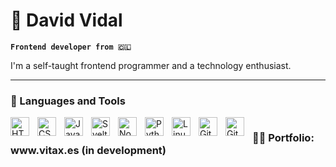 # 🌠 David Vidal

**`Frontend developer from 🇨🇱`**

I'm a self-taught frontend programmer and a technology enthusiast.

---

### 🧰 Languages and Tools

<img align="left" alt="HTML" width="30px" style="padding-right:10px;" src="https://cdn.jsdelivr.net/gh/devicons/devicon/icons/html5/html5-plain.svg" />
<img align="left" alt="CSS" width="30px" style="padding-right:10px;" src="https://cdn.jsdelivr.net/gh/devicons/devicon/icons/css3/css3-plain.svg" />
<img align="left" alt="JavaScript" width="30px" style="padding-right:10px;" src="https://cdn.jsdelivr.net/gh/devicons/devicon/icons/javascript/javascript-plain.svg" />
<img align="left" alt="Svelte" width="30px" style="padding-right:10px;" src="https://external-content.duckduckgo.com/iu/?u=https%3A%2F%2Fraw.githubusercontent.com%2Fsveltejs%2Fsvelte%2F29052aba7d0b78316d3a52aef1d7ddd54fe6ca84%2Fsite%2Fstatic%2Fimages%2Fsvelte-android-chrome-512.png&f=1&nofb=1&ipt=cb1a4cbb2a11292c847071f733f10aa8af10ada108ac5c866e83f6f0bb9047fb&ipo=images" />
<img align="left" alt="NodeJS" width="30px" style="padding-right:10px;" src="https://cdn.jsdelivr.net/gh/devicons/devicon/icons/nodejs/nodejs-original.svg" />
<img align="left" alt="Python" width="30px" style="padding-right:10px;" src="[https://cdn.jsdelivr.net/gh/devicons/devicon/icons/python/python-plain.svg](https://external-content.duckduckgo.com/iu/?u=https%3A%2F%2Fcdn.picpng.com%2Flogo%2Flanguage-logo-python-44976.png&f=1&nofb=1&ipt=35a3e1bcad047e7052158497cd8e0a0e80842d5df644094ec389b1d687d2dddf&ipo=images)" />
<img align="left" alt="Linux" width="30px" style="padding-right:10px;" src="https://cdn.jsdelivr.net/gh/devicons/devicon/icons/linux/linux-original.svg" />

<img align="left" alt="Git" width="30px" style="padding-right:10px;" src="https://cdn.jsdelivr.net/gh/devicons/devicon/icons/git/git-original.svg" />
<img align="left" alt="GitHub" width="30px" style="padding-right:10px;" src="https://external-content.duckduckgo.com/iu/?u=https%3A%2F%2Fwebstockreview.net%2Fimages%2Fgithub-icon-png-8.png&f=1&nofb=1&ipt=46f0f289bdc4084ff277fe666f30a32c4d771570a44ad502ffb483954d380d2a&ipo=images" />


#

<summary><h3>👨‍💻 Portfolio: www.vitax.es (in development)</h3></summary>
